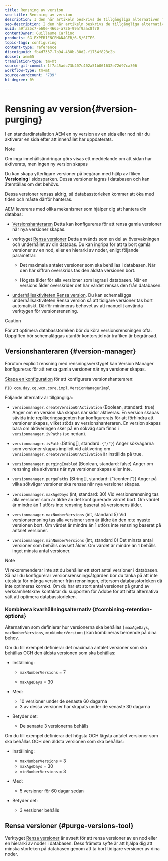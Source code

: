 ```yaml
---
title: Rensning av version
seo-title: Rensning av version
description: I den här artikeln beskrivs de tillgängliga alternativen för att rensa versioner.
seo-description: I den här artikeln beskrivs de tillgängliga alternativen för att rensa versioner.
uuid: a9fa25c7-e60e-4665-a726-99af9aac8f70
contentOwner: Guillaume Carlino
products: SG_EXPERIENCEMANAGER/6.5/SITES
topic-tags: configuring
content-type: reference
discoiquuid: fb4d7337-7b94-430b-80d2-f1754f823c2b
docset: aem65
translation-type: tm+mt
source-git-commit: 1f7a45adc73b407c402a51b061632e72d97ca306
workflow-type: tm+mt
source-wordcount: '739'
ht-degree: 0%

---
```



# Rensning av version{#version-purging}

I en standardinstallation AEM en ny version av en sida eller nod när du aktiverar en sida efter att innehållet har uppdaterats.

>[!NOTE]
>
>Om inga innehållsändringar görs visas ett meddelande om att sidan har aktiverats, men ingen ny version skapas

Du kan skapa ytterligare versioner på begäran med hjälp av fliken **Versioning** i sidosparken. Dessa versioner lagras i databasen och kan återställas om det behövs.

Dessa versioner rensas aldrig, så databasstorleken kommer att öka med tiden och måste därför hanteras.

AEM levereras med olika mekanismer som hjälper dig att hantera din databas:

* [Versionshanteraren](#version-manager)
Detta kan konfigureras för att rensa gamla versioner när nya versioner skapas.

* verktyget [Rensa versioner](/help/sites-deploying/monitoring-and-maintaining.md#purgeversionstool)
Detta används som en del av övervakningen och underhållet av din databas.
Du kan ingripa för att ta bort gamla versioner av en nod, eller en hierarki av noder, enligt följande parametrar:

   * Det maximala antalet versioner som ska behållas i databasen.
När den här siffran överskrids tas den äldsta versionen bort.

   * Högsta ålder för alla versioner som lagras i databasen.
När en versions ålder överskrider det här värdet rensas den från databasen.

* [underhållsaktiviteten Rensa version](/help/sites-administering/operations-dashboard.md#automated-maintenance-tasks). Du kan schemalägga underhållsaktiviteten Rensa version så att tidigare versioner tas bort automatiskt. Därför minimeras behovet av att manuellt använda verktygen för versionsrensning.

>[!CAUTION]
>
>För att optimera databasstorleken bör du köra versionsrensningen ofta. Uppgiften bör schemaläggas utanför kontorstid när trafiken är begränsad.

## Versionshanteraren {#version-manager}

Förutom explicit rensning med rensningsverktyget kan Version Manager konfigureras för att rensa gamla versioner när nya versioner skapas.

[Skapa en konfiguration](/help/sites-deploying/configuring-osgi.md) för att konfigurera versionshanteraren:

`PID com.day.cq.wcm.core.impl.VersionManagerImpl`

Följande alternativ är tillgängliga:

* `versionmanager.createVersionOnActivation` (Boolean, standard: true) Anger om en version ska skapas när sidor aktiveras.
En version skapas såvida inte replikeringsagenten har konfigurerats för att förhindra att versioner skapas, vilket stöds av versionshanteraren.
En version skapas bara om aktiveringen sker på en sökväg som finns i `versionmanager.ivPaths` (se nedan).

* `versionmanager.ivPaths`(String[], standard:  `{"/"}`) Anger sökvägarna som versioner skapas implicit vid aktivering om  `versionmanager.createVersionOnActivation` är inställda på true.

* `versionmanager.purgingEnabled` (Boolean, standard: false) Anger om rensning ska aktiveras när nya versioner skapas eller inte.

* `versionmanager.purgePaths` (String[], standard: {&quot;/content&quot;}) Anger på vilka sökvägar versioner ska rensas när nya versioner skapas.

* `versionmanager.maxAgeDays` (int, standard: 30) Vid versionsrensning tas alla versioner som är äldre än det konfigurerade värdet bort. Om värdet är mindre än 1 utförs inte rensning baserat på versionens ålder.

* `versionmanager.maxNumberVersions` (int, standard 5) Vid versionsrensning tas alla versioner som är äldre än den n:te nyaste versionen bort. Om värdet är mindre än 1 utförs inte rensning baserat på antalet versioner.

* `versionmanager.minNumberVersions` (int, standard 0) Det minsta antal versioner som behålls oavsett ålder. Om värdet är mindre än 1 behålls inget minsta antal versioner.

>[!NOTE]
>
>Vi rekommenderar inte att du behåller ett stort antal versioner i databasen. Så när du konfigurerar versionsrensningsåtgärden bör du tänka på att inte utesluta för många versioner från rensningen, eftersom databasstorleken då inte optimeras korrekt. Om du har ett stort antal versioner på grund av verksamhetskrav kontaktar du supporten för Adobe för att hitta alternativa sätt att optimera databasstorleken.

### Kombinera kvarhållningsalternativ {#combining-retention-options}

Alternativen som definierar hur versionerna ska behållas ( `maxAgeDays`, `maxNumberVersions`, `minNumberVersions`) kan kombineras beroende på dina behov.

Om du till exempel definierar det maximala antalet versioner som ska behållas OCH den äldsta versionen som ska behållas:

* Inställning:

   * `maxNumberVersions` = 7

   * `maxAgeDays` = 30

* Med:

   * 10 versioner under de senaste 60 dagarna
   * 3 av dessa versioner har skapats under de senaste 30 dagarna

* Betyder det:

   * De senaste 3 versionerna behålls

Om du till exempel definierar det högsta OCH lägsta antalet versioner som ska behållas OCH den äldsta versionen som ska behållas:

* Inställning:

   * `maxNumberVersions` = 3
   * `maxAgeDays` = 30
   * `minNumberVersions` = 3

* Med:

   * 5 versioner för 60 dagar sedan

* Betyder det:

   * 3 versioner behålls

## Rensa versioner {#purge-versions-tool}

Verktyget [Rensa versioner](/help/sites-deploying/monitoring-and-maintaining.md#purgeversionstool) är avsett för att rensa versioner av en nod eller en hierarki av noder i databasen. Dess främsta syfte är att hjälpa dig att minska storleken på databasen genom att ta bort tidigare versioner av dina noder.
